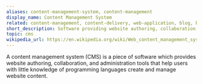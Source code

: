 ```yaml
---
aliases: content-management-system, content-management
display_name: Content Management System
related: content-management, content-delivery, web-application, blog, blogging, writing, publishing
short_description: Software providing website authoring, collaboration, and administration tools.
topic: cms
wikipedia_url: https://en.wikipedia.org/wiki/Web_content_management_system
---
```

A content management system (CMS) is a piece of software which provides website authoring, collaboration, and administration tools that help users with little knowledge of programming languages create and manage website content.
